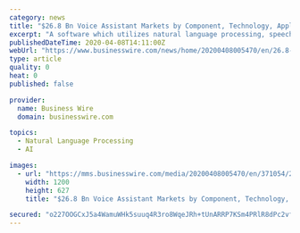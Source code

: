 ```yaml
---
category: news
title: "$26.8 Bn Voice Assistant Markets by Component, Technology, Application, End-user, Deployment, Industry and Region - Forecast to 2030 - ResearchAndMarkets.com"
excerpt: "A software which utilizes natural language processing, speech analytics, and voice recognition technologies for helping users through voice recognition applications is referred to as voice assistant. In terms of component, the market is bifurcated into service and software. When application is considered, the voice assistant market is divided ..."
publishedDateTime: 2020-04-08T14:11:00Z
webUrl: "https://www.businesswire.com/news/home/20200408005470/en/26.8-Bn-Voice-Assistant-Markets-Component-Technology"
type: article
quality: 0
heat: 0
published: false

provider:
  name: Business Wire
  domain: businesswire.com

topics:
  - Natural Language Processing
  - AI

images:
  - url: "https://mms.businesswire.com/media/20200408005470/en/371054/23/ResearchAndMarkets_800px.jpg"
    width: 1200
    height: 627
    title: "$26.8 Bn Voice Assistant Markets by Component, Technology, Application, End-user, Deployment, Industry and Region - Forecast to 2030 - ResearchAndMarkets.com"

secured: "o227OOGCxJ5a4WamuWHk5suuq4R3ro8WqeJRh+tUnARRP7KSm4PRlR8dPc2vfP5Ve4t7SQfnFzj7BdS+g3vZOYVU2ZWVy0zWAPJdQOsn/2AyaZxKzsYZK+84kw2g/U0oVXwyLEEORCCeMKAuOooQy6u92G0xCB2q3GFaRO2CM42rRgOoNym2OZTAT2xdKRBOZDKpPxwL8ER40HOuT82vV1tgVD+IVU4NMVbadiSk5yrmaGt2y7x8CatIuakS6pfMTjTM3Fbl+Jarr8kaKg1yK1tCyfq2omauBZj2wUgU0+Pbkx66derJfitH8JFc5nRC;WGU4R57urJH18UD09whByg=="
---
```


